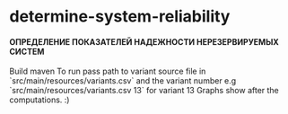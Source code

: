 # determine-system-reliability
<h4>ОПРЕДЕЛЕНИЕ ПОКАЗАТЕЛЕЙ НАДЕЖНОСТИ НЕРЕЗЕРВИРУЕМЫХ СИСТЕМ</h4>
Build maven  
To run pass path to variant source file in `src/main/resources/variants.csv`
and the variant number
e.g `src/main/resources/variants.csv 13`
for variant 13
Graphs show after the computations. :) 

